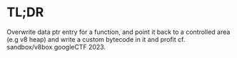 # TL;DR

Overwrite data ptr entry for a function, and point it back to a controlled area (e.g v8 heap) and write a custom bytecode in it and profit cf. sandbox/v8box googleCTF 2023.

